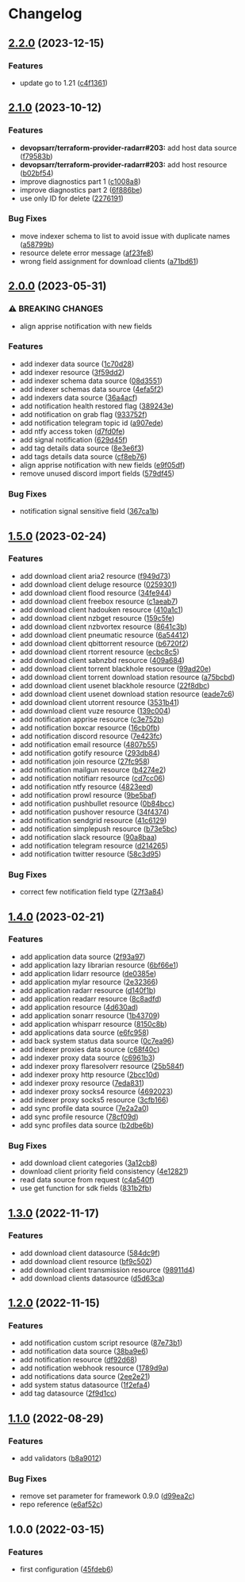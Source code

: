 # Changelog

## [2.2.0](https://github.com/devopsarr/terraform-provider-prowlarr/compare/v2.1.0...v2.2.0) (2023-12-15)


### Features

* update go to 1.21 ([c4f1361](https://github.com/devopsarr/terraform-provider-prowlarr/commit/c4f13617d00880e5a84ab3a8c62aa85d35b8aea0))

## [2.1.0](https://github.com/devopsarr/terraform-provider-prowlarr/compare/v2.0.0...v2.1.0) (2023-10-12)


### Features

* **devopsarr/terraform-provider-radarr#203:** add host data source ([f79583b](https://github.com/devopsarr/terraform-provider-prowlarr/commit/f79583bf026625945846fac7d176f1f09cc4ebb3))
* **devopsarr/terraform-provider-radarr#203:** add host resource ([b02bf54](https://github.com/devopsarr/terraform-provider-prowlarr/commit/b02bf544aabdaafcea76f4b099e8b072534fdd2d))
* improve diagnostics part 1 ([c1008a8](https://github.com/devopsarr/terraform-provider-prowlarr/commit/c1008a84e780420c04e6370706c2a6979968255a))
* improve diagnostics part 2 ([6f886be](https://github.com/devopsarr/terraform-provider-prowlarr/commit/6f886beadc4cb7bde936e8a7ce2d6e3b8d9c1221))
* use only ID for delete ([2276191](https://github.com/devopsarr/terraform-provider-prowlarr/commit/227619130b49f9f8a3a449df8035c836cd42c183))


### Bug Fixes

* move indexer schema to list to avoid issue with duplicate names ([a58799b](https://github.com/devopsarr/terraform-provider-prowlarr/commit/a58799b389fb9394b036c8816643b4949640b200))
* resource delete error message ([af23fe8](https://github.com/devopsarr/terraform-provider-prowlarr/commit/af23fe8031a3ec09941d5f23e88c18b446f361b2))
* wrong field assignment for download clients ([a71bd61](https://github.com/devopsarr/terraform-provider-prowlarr/commit/a71bd61064383610ca41ea30e14006f957b5b07b))

## [2.0.0](https://github.com/devopsarr/terraform-provider-prowlarr/compare/v1.5.0...v2.0.0) (2023-05-31)


### ⚠ BREAKING CHANGES

* align apprise notification with new fields

### Features

* add indexer data source ([1c70d28](https://github.com/devopsarr/terraform-provider-prowlarr/commit/1c70d28105a283af52a5791eb5f6f0fdb1fc9ec0))
* add indexer resource ([3f59dd2](https://github.com/devopsarr/terraform-provider-prowlarr/commit/3f59dd232fa022037fc3a331b21f83f8fe3a20c3))
* add indexer schema data source ([08d3551](https://github.com/devopsarr/terraform-provider-prowlarr/commit/08d35512162ab5d26750cbc6bb331823370720ff))
* add indexer schemas data source ([4efa5f2](https://github.com/devopsarr/terraform-provider-prowlarr/commit/4efa5f28b8d57f9c2f063b8ab10910275e798e24))
* add indexers data source ([36a4acf](https://github.com/devopsarr/terraform-provider-prowlarr/commit/36a4acfd404d339e8e4271feb97556060843bbcc))
* add notification health restored flag ([389243e](https://github.com/devopsarr/terraform-provider-prowlarr/commit/389243e5e544520203426075dac67cb7f8a199c4))
* add notification on grab flag ([933752f](https://github.com/devopsarr/terraform-provider-prowlarr/commit/933752fd5e8f6b2b28993da42ca0f7cba120e0d9))
* add notification telegram topic id ([a907ede](https://github.com/devopsarr/terraform-provider-prowlarr/commit/a907ede75c3768897d6c340b2a333f0c68f7613c))
* add ntfy access token ([d7fd0fe](https://github.com/devopsarr/terraform-provider-prowlarr/commit/d7fd0fe8df73dc15a78cb69a2c2e69648ec13c21))
* add signal notification ([629d45f](https://github.com/devopsarr/terraform-provider-prowlarr/commit/629d45ff920144f31f2548e67b7bbf50989be8ab))
* add tag details data source ([8e3e6f3](https://github.com/devopsarr/terraform-provider-prowlarr/commit/8e3e6f34952a1a00f0d9eedc95310f50c5159d47))
* add tags details data source ([cf8eb76](https://github.com/devopsarr/terraform-provider-prowlarr/commit/cf8eb76623b717d074c54beb2c5ca1bdf30d4529))
* align apprise notification with new fields ([e9f05df](https://github.com/devopsarr/terraform-provider-prowlarr/commit/e9f05df74ddd57a732c75bd915364d2a7893c3db))
* remove unused discord import fields ([579df45](https://github.com/devopsarr/terraform-provider-prowlarr/commit/579df459010edd2fac7beff50a2f3dd0254ff85d))


### Bug Fixes

* notification signal sensitive field ([367ca1b](https://github.com/devopsarr/terraform-provider-prowlarr/commit/367ca1b251e8bc7fa03b98fcd30fbc4a8a81ec2b))

## [1.5.0](https://github.com/devopsarr/terraform-provider-prowlarr/compare/v1.4.0...v1.5.0) (2023-02-24)


### Features

* add download client aria2 resource ([f949d73](https://github.com/devopsarr/terraform-provider-prowlarr/commit/f949d737465a70fb4e78a8e486c0aac4a92c51c5))
* add download client deluge resource ([0259301](https://github.com/devopsarr/terraform-provider-prowlarr/commit/02593014c990fcdd8c4d81304db29502800046ff))
* add download client flood resource ([34fe944](https://github.com/devopsarr/terraform-provider-prowlarr/commit/34fe944f0623f6d4fb9ad8fc096206c7933f60fa))
* add download client freebox resource ([c1aeab7](https://github.com/devopsarr/terraform-provider-prowlarr/commit/c1aeab7885be89eee3dfcdab178684aaa2e33a5f))
* add download client hadouken resource ([410a1c1](https://github.com/devopsarr/terraform-provider-prowlarr/commit/410a1c19035d0d081a583d4c65ddf1dbfa4eef8a))
* add download client nzbget resource ([159c5fe](https://github.com/devopsarr/terraform-provider-prowlarr/commit/159c5fed938d6d00c3e9e4be5f63d9cb77eb559c))
* add download client nzbvortex resource ([8641c3b](https://github.com/devopsarr/terraform-provider-prowlarr/commit/8641c3bd95ae58caa0c165760fcbf9f043a6241d))
* add download client pneumatic resource ([6a54412](https://github.com/devopsarr/terraform-provider-prowlarr/commit/6a5441228c6da749ed094866b56be9276e27a4ba))
* add download client qbittorrent resource ([b6720f2](https://github.com/devopsarr/terraform-provider-prowlarr/commit/b6720f2b0b089247a1dc37723d2f56d934e7e610))
* add download client rtorrent resource ([ecbc8c5](https://github.com/devopsarr/terraform-provider-prowlarr/commit/ecbc8c52b92b208082a713d7695cd5b7a00bc95d))
* add download client sabnzbd resource ([409a684](https://github.com/devopsarr/terraform-provider-prowlarr/commit/409a684c54e35b45c10cf08b5fe03a0e75b454e9))
* add download client torrent blackhole resource ([99ad20e](https://github.com/devopsarr/terraform-provider-prowlarr/commit/99ad20e048b7bdd3958dbf0475639bc2a517b5a7))
* add download client torrent download station resource ([a75bcbd](https://github.com/devopsarr/terraform-provider-prowlarr/commit/a75bcbda4735813a500a1df9179754fd715ea60e))
* add download client usenet blackhole resource ([22f8dbc](https://github.com/devopsarr/terraform-provider-prowlarr/commit/22f8dbc1326b34d6a126eae0f0e47d6f0f9073ed))
* add download client usenet download station resource ([eade7c6](https://github.com/devopsarr/terraform-provider-prowlarr/commit/eade7c602cb43e685d1e6e2324cb6fce7852c606))
* add download client utorrent resource ([3531b41](https://github.com/devopsarr/terraform-provider-prowlarr/commit/3531b4131150661422180ff2bca5bb29b570e07c))
* add download client vuze resource ([139c004](https://github.com/devopsarr/terraform-provider-prowlarr/commit/139c00444155cdaf7241fc9c3400f77eb81f71d2))
* add notification apprise resource ([c3e752b](https://github.com/devopsarr/terraform-provider-prowlarr/commit/c3e752b74dc4c448e508c4171246e4d155ccbf9a))
* add notification boxcar resource ([16cb0fb](https://github.com/devopsarr/terraform-provider-prowlarr/commit/16cb0fb0dd567c2af66d221f68425110fc40b6da))
* add notification discord resource ([7e423fc](https://github.com/devopsarr/terraform-provider-prowlarr/commit/7e423fc1d4f8d6890bdd10db09453bb5e63e192f))
* add notification email resource ([4807b55](https://github.com/devopsarr/terraform-provider-prowlarr/commit/4807b55656310f5a717a9433316920d320991b71))
* add notification gotify resource ([293db84](https://github.com/devopsarr/terraform-provider-prowlarr/commit/293db8454c6656ee484bc4ef3c6d47f59a19428f))
* add notification join resource ([27fc958](https://github.com/devopsarr/terraform-provider-prowlarr/commit/27fc958d30d70b67e0e9e5a96e9aab149821cfa9))
* add notification mailgun resource ([b4274e2](https://github.com/devopsarr/terraform-provider-prowlarr/commit/b4274e2da26fb3e0abd1b071678aefb616c1b85a))
* add notification notifiarr resource ([cd7cc06](https://github.com/devopsarr/terraform-provider-prowlarr/commit/cd7cc06f258bf1c16dc43446f5db1fd0b6a5434b))
* add notification ntfy resource ([4823eed](https://github.com/devopsarr/terraform-provider-prowlarr/commit/4823eed2c22e2ca4ac5746ea5bb8aaa9fb96f2c0))
* add notification prowl resource ([9be5baf](https://github.com/devopsarr/terraform-provider-prowlarr/commit/9be5baf7ff2ebf8126afdf36380806ee5008d895))
* add notification pushbullet resource ([0b84bcc](https://github.com/devopsarr/terraform-provider-prowlarr/commit/0b84bcc3ace9186bbc4179b5d1e9bb50dbeb22a4))
* add notification pushover resource ([34f4374](https://github.com/devopsarr/terraform-provider-prowlarr/commit/34f43746f74c7708f3d7a5f8b86fe059b01b0414))
* add notification sendgrid resource ([41c6129](https://github.com/devopsarr/terraform-provider-prowlarr/commit/41c6129d7f6bc93a71ce8a64ab8f2336ed584da1))
* add notification simplepush resource ([b73e5bc](https://github.com/devopsarr/terraform-provider-prowlarr/commit/b73e5bc31a33fdd4531355051a42013823440a8a))
* add notification slack resource ([90a8baa](https://github.com/devopsarr/terraform-provider-prowlarr/commit/90a8baad0cea048a7e4dc68cfa2426b79af3e249))
* add notification telegram resource ([d214265](https://github.com/devopsarr/terraform-provider-prowlarr/commit/d2142656ca2cc65fe2f32026453c006260d295d7))
* add notification twitter resource ([58c3d95](https://github.com/devopsarr/terraform-provider-prowlarr/commit/58c3d950c0d3725be8fae55ef33fada60536d38b))


### Bug Fixes

* correct few notification field type ([27f3a84](https://github.com/devopsarr/terraform-provider-prowlarr/commit/27f3a8486a5cd8767e9199917db0d4808558d315))

## [1.4.0](https://github.com/devopsarr/terraform-provider-prowlarr/compare/v1.3.0...v1.4.0) (2023-02-21)


### Features

* add application data source ([2f93a97](https://github.com/devopsarr/terraform-provider-prowlarr/commit/2f93a97ab4eb085a25a628544a08a69593e671ef))
* add application lazy librarian resource ([6bf66e1](https://github.com/devopsarr/terraform-provider-prowlarr/commit/6bf66e172f3dfa90dfd9ac9c667c635a3e8fa089))
* add application lidarr resource ([de0385e](https://github.com/devopsarr/terraform-provider-prowlarr/commit/de0385ebb6d222a6d33223525a29f97276f1befc))
* add application mylar resource ([2e32366](https://github.com/devopsarr/terraform-provider-prowlarr/commit/2e323663b974cd6efb55b6f6e1898b27545fc672))
* add application radarr resource ([d140f1b](https://github.com/devopsarr/terraform-provider-prowlarr/commit/d140f1b3a5c5997905187f6d6015ecf7ec97f2c3))
* add application readarr resource ([8c8adfd](https://github.com/devopsarr/terraform-provider-prowlarr/commit/8c8adfd2a5d4dd68b5ecb8f8349d80df9043757f))
* add application resource ([4d630ad](https://github.com/devopsarr/terraform-provider-prowlarr/commit/4d630ad718b03843f8939e24cf24a36541884849))
* add application sonarr resource ([1b43709](https://github.com/devopsarr/terraform-provider-prowlarr/commit/1b4370913cb7774b01c5078e26a6e78e29e07d7e))
* add application whisparr resource ([8150c8b](https://github.com/devopsarr/terraform-provider-prowlarr/commit/8150c8b65aaf7f506e74614584b0ba362f36fc0d))
* add applications data source ([e6fc958](https://github.com/devopsarr/terraform-provider-prowlarr/commit/e6fc958c2945e22def1abe70ce4642e2981b4112))
* add back system status data source ([0c7ea96](https://github.com/devopsarr/terraform-provider-prowlarr/commit/0c7ea962fddf8920a4089b5436b2deb5b102d6a7))
* add indexer proxies data source ([c68f40c](https://github.com/devopsarr/terraform-provider-prowlarr/commit/c68f40c2a0fe8e0c13890de33438cd718bb10bd6))
* add indexer proxy data source ([c6961b3](https://github.com/devopsarr/terraform-provider-prowlarr/commit/c6961b379010f6b31f800fbbd666649bbdc697b8))
* add indexer proxy flaresolverr resource ([25b584f](https://github.com/devopsarr/terraform-provider-prowlarr/commit/25b584f593218d115cd3979dccb25fb677925522))
* add indexer proxy http resource ([2bcc10d](https://github.com/devopsarr/terraform-provider-prowlarr/commit/2bcc10d73684f27cd276da8db63e75f9276b4c85))
* add indexer proxy resource ([7eda831](https://github.com/devopsarr/terraform-provider-prowlarr/commit/7eda83146980ec57c1888952ff8088741abcdd98))
* add indexer proxy socks4 resource ([4692023](https://github.com/devopsarr/terraform-provider-prowlarr/commit/46920235b5f72ce55f3af745cac37287cdc6fe4b))
* add indexer proxy socks5 resource ([3cfb166](https://github.com/devopsarr/terraform-provider-prowlarr/commit/3cfb1663afd632d24841664cf62e492595320235))
* add sync profile data source ([7e2a2a0](https://github.com/devopsarr/terraform-provider-prowlarr/commit/7e2a2a08657ec7cf3c2a9e1418b3e4c6fabe1166))
* add sync profile resource ([78cf09d](https://github.com/devopsarr/terraform-provider-prowlarr/commit/78cf09d6ff90fcffdfb9725a14bbc8f6ad5737f3))
* add sync profiles data source ([b2dbe6b](https://github.com/devopsarr/terraform-provider-prowlarr/commit/b2dbe6b400fb73162e009629ebb951076affabcd))


### Bug Fixes

* add download client categories ([3a12cb8](https://github.com/devopsarr/terraform-provider-prowlarr/commit/3a12cb83d8c43c1228d91f3129866139ed6b8157))
* download client priority field consistency ([4e12821](https://github.com/devopsarr/terraform-provider-prowlarr/commit/4e12821972aa784b276e55a499e600c0c659aa7c))
* read data source from request ([c4a540f](https://github.com/devopsarr/terraform-provider-prowlarr/commit/c4a540f75adcac5f1670502374732d5070678aca))
* use get function for sdk fields ([831b2fb](https://github.com/devopsarr/terraform-provider-prowlarr/commit/831b2fbc1594298d743c0bc1acbcf3415c0d9dfb))

## [1.3.0](https://github.com/devopsarr/terraform-provider-prowlarr/compare/v1.2.0...v1.3.0) (2022-11-17)


### Features

* add download client datasource ([584dc9f](https://github.com/devopsarr/terraform-provider-prowlarr/commit/584dc9f3088ff48f5930087da18cae7aa6e08047))
* add download client resource ([bf9c502](https://github.com/devopsarr/terraform-provider-prowlarr/commit/bf9c5026074ef559ecae860313e41b70119fe1fc))
* add download client transmission resource ([98911d4](https://github.com/devopsarr/terraform-provider-prowlarr/commit/98911d456e803b7aef88aad9e39b431e93fe9083))
* add download clients datasource ([d5d63ca](https://github.com/devopsarr/terraform-provider-prowlarr/commit/d5d63ca8a2f378ad097ccfd9168dcd3f11c874ad))

## [1.2.0](https://github.com/devopsarr/terraform-provider-prowlarr/compare/v1.1.0...v1.2.0) (2022-11-15)


### Features

* add notification custom script resource ([87e73b1](https://github.com/devopsarr/terraform-provider-prowlarr/commit/87e73b109a1f461cb95acfc6a9c5b9ae4536cd8c))
* add notification data source ([38ba9e6](https://github.com/devopsarr/terraform-provider-prowlarr/commit/38ba9e6f7d9514804a642666ee48a1d8a55d22ea))
* add notification resource ([df92d68](https://github.com/devopsarr/terraform-provider-prowlarr/commit/df92d6847c7c9886cad777cbb3570df1cac013a6))
* add notification webhook resource ([1789d9a](https://github.com/devopsarr/terraform-provider-prowlarr/commit/1789d9aab728159e894cda0a48a8f5c2762dff5e))
* add notifications data source ([2ee2e21](https://github.com/devopsarr/terraform-provider-prowlarr/commit/2ee2e21f194e7596e4817bb7f54d87daabf8156e))
* add system status datasource ([1f2efa4](https://github.com/devopsarr/terraform-provider-prowlarr/commit/1f2efa4a239732bc15da64691650ccdd9e49a3dc))
* add tag datasource ([2f9d1cc](https://github.com/devopsarr/terraform-provider-prowlarr/commit/2f9d1cc7cd116578455c07d4a2653db90e054b5e))

## [1.1.0](https://github.com/devopsarr/terraform-provider-prowlarr/compare/v1.0.0...v1.1.0) (2022-08-29)


### Features

* add validators ([b8a9012](https://github.com/devopsarr/terraform-provider-prowlarr/commit/b8a901265fa34c5cd8f07a335d13ac96a3ffc575))


### Bug Fixes

* remove set parameter for framework 0.9.0 ([d99ea2c](https://github.com/devopsarr/terraform-provider-prowlarr/commit/d99ea2cf72420f17750d49c270731e49223d355b))
* repo reference ([e6af52c](https://github.com/devopsarr/terraform-provider-prowlarr/commit/e6af52c9d206efb55171bafb90e68027a5a8835c))

## 1.0.0 (2022-03-15)


### Features

* first configuration ([45fdeb6](https://github.com/devopsarr/terraform-provider-prowlarr/commit/45fdeb6b999afe792a4f7e4a6950aec1076db970))
